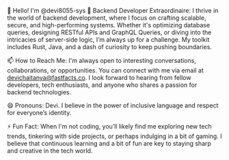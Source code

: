 👋 Hello! I'm @devi8055-sys
👀 Backend Developer Extraordinaire: I thrive in the world of backend development, where I focus on crafting scalable, secure, and high-performing systems. Whether it's optimizing database queries, designing RESTful APIs and GraphQL Queries, or diving into the intricacies of server-side logic, I’m always up for a challenge. My toolkit includes Rust, Java, and a dash of curiosity to keep pushing boundaries.

📫 How to Reach Me: I'm always open to interesting conversations, collaborations, or opportunities. You can connect with me via email at devichaitanya@fastfacts.co. I look forward to hearing from fellow developers, tech enthusiasts, and anyone who shares a passion for backend technologies.

😄 Pronouns: Devi. I believe in the power of inclusive language and respect for everyone’s identity.

⚡ Fun Fact: When I'm not coding, you’ll likely find me exploring new tech trends, tinkering with side projects, or perhaps indulging in a bit of gaming. I believe that continuous learning and a bit of fun are key to staying sharp and creative in the tech world.
